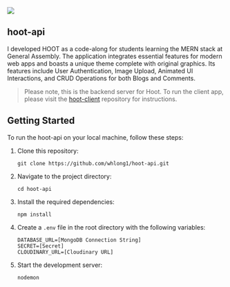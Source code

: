<img src="src/assets/branding/logotype.svg"/>

## hoot-api

I developed HOOT as a code-along for students learning the MERN stack at General Assembly. The application integrates essential features for modern web apps and boasts a unique theme complete with original graphics. Its features include User Authentication, Image Upload, Animated UI Interactions, and CRUD Operations for both Blogs and Comments.

> Please note, this is the backend server for Hoot. To run the client app, please visit the [hoot-client](https://github.com/whlong1/hoot-client.git) repository for instructions.

## Getting Started

To run the hoot-api on your local machine, follow these steps:

1. Clone this repository:

    ```
    git clone https://github.com/whlong1/hoot-api.git
    ```

2. Navigate to the project directory:

    ```
    cd hoot-api
    ```

3. Install the required dependencies:

    ```
    npm install
    ```

4. Create a `.env` file in the root directory with the following variables:

    ```
    DATABASE_URL=[MongoDB Connection String]
    SECRET=[Secret]
    CLOUDINARY_URL=[Cloudinary URL]
    ```

5. Start the development server:

    ```
    nodemon
    ```